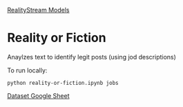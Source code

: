 [RealityStream Models](../)

# Reality or Fiction

Anaylzes text to identify legit posts (using jod descriptions)

To run locally:

	python reality-or-fiction.ipynb jobs


[Dataset Google Sheet](https://drive.google.com/file/d/1oNvbZLod123UhYbR8oqH7hPCc3n5CRan/view?usp=share_link)